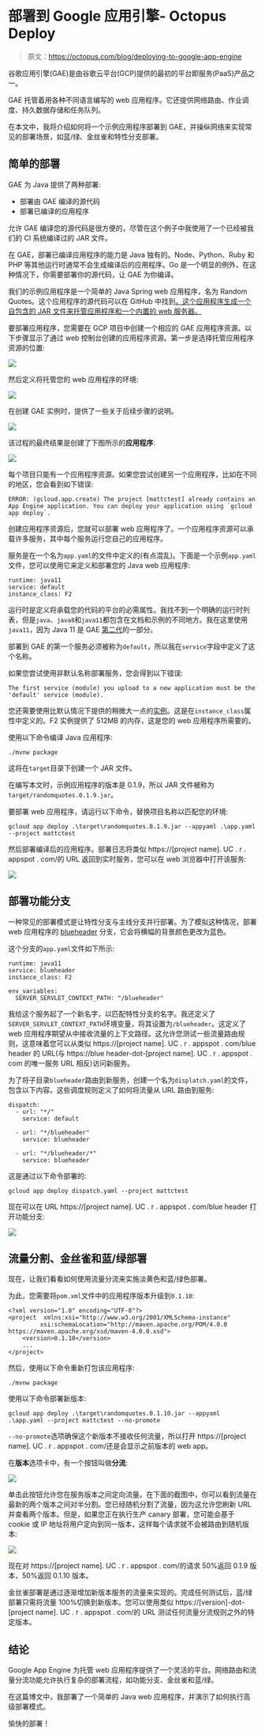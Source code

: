 # 部署到 Google 应用引擎- Octopus Deploy

> 原文：<https://octopus.com/blog/deploying-to-google-app-engine>

谷歌应用引擎(GAE)是由谷歌云平台(GCP)提供的最初的平台即服务(PaaS)产品之一。

GAE 托管着用各种不同语言编写的 web 应用程序。它还提供网络路由、作业调度、持久数据存储和任务队列。

在本文中，我将介绍如何将一个示例应用程序部署到 GAE，并操纵网络来实现常见的部署场景，如蓝/绿、金丝雀和特性分支部署。

## 简单的部署

GAE 为 Java 提供了两种部署:

*   部署由 GAE 编译的源代码
*   部署已编译的应用程序

允许 GAE 编译您的源代码是很方便的，尽管在这个例子中我使用了一个已经被我们的 CI 系统编译过的 JAR 文件。

在 GAE，部署已编译应用程序的能力是 Java 独有的。Node、Python、Ruby 和 PHP 等其他运行时通常不会生成编译后的应用程序。Go 是一个明显的例外，在这种情况下，你需要部署你的源代码，让 GAE 为你编译。

我们的示例应用程序是一个简单的 Java Spring web 应用程序，名为 Random Quotes。这个应用程序的源代码可以在 GitHub 中找到[。这个应用程序生成一个自包含的 JAR 文件来托管应用程序和一个内置的 web 服务器。](https://github.com/OctopusSamples/RandomQuotes-Java)

要部署应用程序，您需要在 GCP 项目中创建一个相应的 GAE 应用程序资源。以下步骤显示了通过 web 控制台创建的应用程序资源。第一步是选择托管应用程序资源的位置:

[![](img/5dca722ebb593fbd5b26f57eb347cba1.png)](#)

然后定义将托管您的 web 应用程序的环境:

[![](img/125e1e24a666352a3fbaee51bf0ccbd5.png)](#)

在创建 GAE 实例时，提供了一些关于后续步骤的说明。

[![](img/c003df936212616ee14cc2838452e687.png)](#)

该过程的最终结果是创建了下图所示的**应用程序**:

[![](img/df0f8ed0329fddd58ff5f54ca61828df.png)](#)

每个项目只能有一个应用程序资源。如果您尝试创建另一个应用程序，比如在不同的地区，您会看到如下错误:

```
ERROR: (gcloud.app.create) The project [mattctest] already contains an App Engine application. You can deploy your application using `gcloud app deploy`. 
```

创建应用程序资源后，您就可以部署 web 应用程序了。一个应用程序资源可以承载许多服务，其中每个服务运行您自己的应用程序。

服务是在一个名为`app.yaml`的文件中定义的(有点混乱)。下面是一个示例`app.yaml`文件，您可以使用它来定义和部署您的 Java web 应用程序:

```
runtime: java11
service: default
instance_class: F2 
```

运行时是定义将承载您的代码的平台的必需属性。我找不到一个明确的运行时列表，但是`java`、`java8`和`java11`都包含在文档和示例的不同地方。我在这里使用`java11`，因为 Java 11 是 GAE [第二代](https://cloud.google.com/appengine/docs/standard/runtimes)的一部分。

部署到 GAE 的第一个服务必须被称为`default`，所以我在`service`字段中定义了这个名称。

如果您尝试使用非默认名称部署服务，您会得到以下错误:

```
The first service (module) you upload to a new application must be the 'default' service (module). 
```

您还需要使用比默认情况下提供的稍微大一点的[实例](https://cloud.google.com/appengine/docs/standard#instance_classes)。这是在`instance_class`属性中定义的。F2 实例提供了 512MB 的内存，这是您的 web 应用程序所需要的。

使用以下命令编译 Java 应用程序:

```
./mvnw package 
```

这将在`target`目录下创建一个 JAR 文件。

在编写本文时，示例应用程序的版本是 0.1.9，所以 JAR 文件被称为`target/randomquotes.0.1.9.jar`。

要部署 web 应用程序，请运行以下命令，替换项目名称以匹配您的环境:

```
gcloud app deploy .\target\randomquotes.0.1.9.jar --appyaml .\app.yaml --project mattctest 
```

然后部署编译后的应用程序。部署日志将类似 https://[project name]. UC . r . appspot . com/的 URL 返回到实时服务，您可以在 web 浏览器中打开该服务:

[![](img/110098e5b447bd5366a3768a7891d8c7.png)](#)

## 部署功能分支

一种常见的部署模式是让特性分支与主线分支并行部署。为了模拟这种情况，部署 web 应用程序的 [blueheader](https://github.com/OctopusSamples/RandomQuotes-Java/tree/blueheader) 分支，它会将横幅的背景颜色更改为蓝色。

这个分支的`app.yaml`文件如下所示:

```
runtime: java11
service: blueheader
instance_class: F2

env_variables:
  SERVER_SERVLET_CONTEXT_PATH: "/blueheader" 
```

我给这个服务起了一个新名字，以匹配特性分支的名字。我还定义了`SERVER_SERVLET_CONTEXT_PATH`环境变量，将其设置为`/blueheader`。这定义了 web 应用程序期望从中接收流量的上下文路径。这允许您测试一些流量路由规则，这意味着您可以从类似 https://[project name]. UC . r . appspot . com/blue header 的 URL(与 https://blue header-dot-[project name]. UC . r . appspot . com 的唯一服务 URL 相反)访问新服务。

为了将子目录`blueheader`路由到新服务，创建一个名为`displatch.yaml`的文件，包含以下内容。这些调度规则定义了如何将流量从 URL 路由到服务:

```
dispatch:
  - url: "*/"
    service: default

  - url: "*/blueheader"
    service: blueheader

  - url: "*/blueheader/*"
    service: blueheader 
```

这是通过以下命令部署的:

```
gcloud app deploy dispatch.yaml --project mattctest 
```

现在可以在 URL https://[project name]. UC . r . appspot . com/blue header 打开功能分支:

[![](img/2fc1e78eee2de1237f4870232748830d.png)](#)

## 流量分割、金丝雀和蓝/绿部署

现在，让我们看看如何使用流量分流来实施淡黄色和蓝/绿色部署。

为此，您需要将`pom.xml`文件中的应用程序版本升级到`0.1.10`:

```
<?xml version="1.0" encoding="UTF-8"?>
<project  xmlns:xsi="http://www.w3.org/2001/XMLSchema-instance"
         xsi:schemaLocation="http://maven.apache.org/POM/4.0.0 https://maven.apache.org/xsd/maven-4.0.0.xsd">
    <version>0.1.10</version>
    ...
</project> 
```

然后，使用以下命令重新打包该应用程序:

```
./mvnw package 
```

使用以下命令部署新版本:

```
gcloud app deploy .\target\randomquotes.0.1.10.jar --appyaml .\app.yaml --project mattctest --no-promote 
```

`--no-promote`选项确保这个新版本不接收任何流量，所以打开 https://[project name]. UC . r . appspot . com/还是会显示之前版本的 web app。

在**版本**选项卡中，有一个按钮叫做**分流**:

[![](img/f4dd8badfa6deadd28bb99fdaec44576.png)](#)

单击此按钮允许您在服务版本之间定向流量。在下面的截图中，你可以看到流量在最新的两个版本之间对半分割。您已经随机分割了流量，因为这允许您刷新 URL 并查看两个版本。但是，如果您正在执行生产 canary 部署，您可能会基于 cookie 或 IP 地址将用户定向到同一版本，这样每个请求就不会被路由到随机版本:

[![](img/25f4ad45fa831b55e2c4950a3bb59a05.png)](#)

现在对 https://[project name]. UC . r . appspot . com/的请求 50%返回 0.1.9 版本，50%返回 0.1.10 版本。

金丝雀部署是通过逐渐增加新版本服务的流量来实现的。完成任何测试后，蓝/绿部署只需将流量 100%切换到新版本。您可以使用类似 https://[version]-dot-[project name]. UC . r . appspot . com/的 URL 测试任何流量分流规则之外的特定版本。

## 结论

Google App Engine 为托管 web 应用程序提供了一个灵活的平台。网络路由和流量分流功能允许执行复杂的部署流程，如功能分支、金丝雀和蓝/绿。

在这篇博文中，我部署了一个简单的 Java web 应用程序，并演示了如何执行高级部署模式。

愉快的部署！